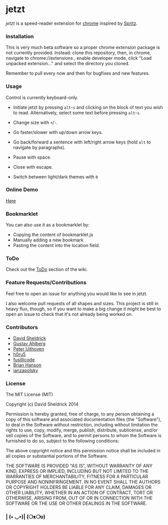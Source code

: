 # jetzt

*jetzt* is a speed-reader extension for [chrome](http://google.com/chrome) inspired by [Spritz](http://www.spritzinc.com/).

### Installation

This is very much beta software so a proper chrome extension package is not currently provided. Instead: clone this repository, then, in chrome, navigate to chrome://extensions , enable developer mode, click "Load unpacked extension..." and select the directory you cloned.

Remember to pull every now and then for bugfixes and new features.

### Usage

Control is currently keyboard-only.

- Initiate jetzt by pressing `alt`-`s` and clicking on the block of text you wish to read. Alternatively, select some text before pressing `alt`-`s`.

- Change size with `+`/`-`.

- Go faster/slower with up/down arrow keys.

- Go back/forward a sentence with left/right arrow keys (hold `alt` to navigate by paragraphs).

- Pause with space.

- Close with escape.

- Switch between light/dark themes with `0`

### Online Demo

[Here](http://ds300.github.com/jetzt/)

### Bookmarklet

You can also use it as a bookmarklet by:
- Copying the content of bookmarklet.js
- Manually adding a new bookmark
- Pasting the content into the location field. 

### ToDo

Check out the [ToDo](https://github.com/ds300/jetzt/wiki/ToDo) section of the wiki.

### Feature Requests/Contributions

Feel free to open an issue for anything you would like to see in jetzt. 

I also welcome pull requests of all shapes and sizes. This project is still in heavy flux, though, so if you want to make a big change it might be best to open an issue to check that it's not already being worked on.

### Contributors

- [David Sheldrick](http://github.com/ds300)
- [Gustav Ahlberg](http://github.com/Gyran)
- [Peter Uithoven](http://github.com/peteruithoven)
- [h0ru5](http://github.com/h0ru5)
- [fusillicode](http://github.com/fusillicode)
- [Brian Hanson](http://github.com/brianjhanson)
- [ianzapolsky](http://github.com/ianzapolsky)


### License

The MIT License (MIT)

Copyright (c) David Sheldrick 2014

Permission is hereby granted, free of charge, to any person obtaining a copy
of this software and associated documentation files (the "Software"), to deal
in the Software without restriction, including without limitation the rights
to use, copy, modify, merge, publish, distribute, sublicense, and/or sell
copies of the Software, and to permit persons to whom the Software is
furnished to do so, subject to the following conditions:

The above copyright notice and this permission notice shall be included in
all copies or substantial portions of the Software.

THE SOFTWARE IS PROVIDED "AS IS", WITHOUT WARRANTY OF ANY KIND, EXPRESS OR
IMPLIED, INCLUDING BUT NOT LIMITED TO THE WARRANTIES OF MERCHANTABILITY,
FITNESS FOR A PARTICULAR PURPOSE AND NONINFRINGEMENT. IN NO EVENT SHALL THE
AUTHORS OR COPYRIGHT HOLDERS BE LIABLE FOR ANY CLAIM, DAMAGES OR OTHER
LIABILITY, WHETHER IN AN ACTION OF CONTRACT, TORT OR OTHERWISE, ARISING FROM,
OUT OF OR IN CONNECTION WITH THE SOFTWARE OR THE USE OR OTHER DEALINGS IN
THE SOFTWARE.

### | (• ◡•)| (❍ᴥ❍ʋ)
